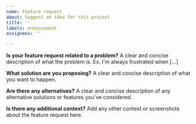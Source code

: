 ```yaml
---
name: Feature request
about: Suggest an idea for this project
title: ''
labels: enhancement
assignees: ''

---
```


**Is your feature request related to a problem?**
A clear and concise description of what the problem is. Ex. I'm always frustrated when [...]

**What solution are you proposing?**
A clear and concise description of what you want to happen.

**Are there any alternatives?**
A clear and concise description of any alternative solutions or features you've considered.

**Is there any additional context?**
Add any other context or screenshots about the feature request here.
